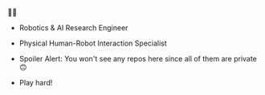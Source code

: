 🙋‍♂
- Robotics & AI Research Engineer
- Physical Human-Robot Interaction Specialist 
- Spoiler Alert: You won't see any repos here since all of them are private 🙃

- Play hard!
